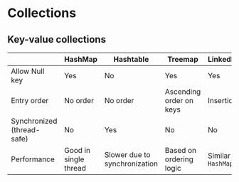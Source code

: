 # Collections

## Key-value collections

| | HashMap | Hashtable | Treemap | LinkedHashMap | WeakHashMap | IdentityHashMap |
|---|---|---|---|---|---|---|
| Allow Null key | Yes | No | Yes | Yes | Yes | No |
| Entry order | No order | No order | Ascending order on keys | Insertion order | No order | No order |
| Synchronized (thread-safe) | No | Yes | No | No | No | No |
| Performance | Good in single thread | Slower due to synchronization | Based on ordering logic | Similar to `HashMap` | Similar to `HashMap` | Similar to `HashMap` |
